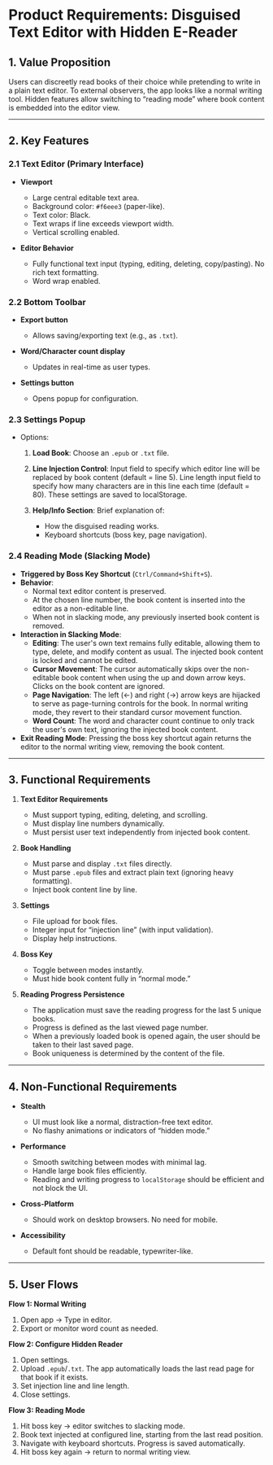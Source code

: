 # Product Requirements: **Disguised Text Editor with Hidden E-Reader**

## 1. Value Proposition

Users can discreetly read books of their choice while pretending to write in a plain text editor. To external observers, the app looks like a normal writing tool. Hidden features allow switching to “reading mode” where book content is embedded into the editor view.

---

## 2. Key Features

### 2.1 Text Editor (Primary Interface)

* **Viewport**

  * Large central editable text area.
  * Background color: `#f6eee3` (paper-like).
  * Text color: Black.
  * Text wraps if line exceeds viewport width.
  * Vertical scrolling enabled.

* **Editor Behavior**

  * Fully functional text input (typing, editing, deleting, copy/pasting). No rich text formatting.
  * Word wrap enabled.

### 2.2 Bottom Toolbar

* **Export button**

  * Allows saving/exporting text (e.g., as `.txt`).
* **Word/Character count display**

  * Updates in real-time as user types.
* **Settings button**

  * Opens popup for configuration.

### 2.3 Settings Popup

* Options:

  1. **Load Book**: Choose an `.epub` or `.txt` file.
  2. **Line Injection Control**: Input field to specify which editor line will be replaced by book content (default = line 5). Line length input field to specify how many characters are in this line each time (default = 80). These settings are saved to localStorage.
  3. **Help/Info Section**: Brief explanation of:

     * How the disguised reading works.
     * Keyboard shortcuts (boss key, page navigation).

### 2.4 Reading Mode (Slacking Mode)

* **Triggered by Boss Key Shortcut** (`Ctrl/Command+Shift+S`).
* **Behavior**:
  * Normal text editor content is preserved.
  * At the chosen line number, the book content is inserted into the editor as a non-editable line.
  * When not in slacking mode, any previously inserted book content is removed.
* **Interaction in Slacking Mode**:
  * **Editing**: The user's own text remains fully editable, allowing them to type, delete, and modify content as usual. The injected book content is locked and cannot be edited.
  * **Cursor Movement**: The cursor automatically skips over the non-editable book content when using the up and down arrow keys. Clicks on the book content are ignored.
  * **Page Navigation**: The left (←) and right (→) arrow keys are hijacked to serve as page-turning controls for the book. In normal writing mode, they revert to their standard cursor movement function.
  * **Word Count**: The word and character count continue to only track the user's own text, ignoring the injected book content.
* **Exit Reading Mode**: Pressing the boss key shortcut again returns the editor to the normal writing view, removing the book content.

---

## 3. Functional Requirements

1.  **Text Editor Requirements**

    *   Must support typing, editing, deleting, and scrolling.
    *   Must display line numbers dynamically.
    *   Must persist user text independently from injected book content.

2.  **Book Handling**

    *   Must parse and display `.txt` files directly.
    *   Must parse `.epub` files and extract plain text (ignoring heavy formatting).
    *   Inject book content line by line.

3.  **Settings**

    *   File upload for book files.
    *   Integer input for “injection line” (with input validation).
    *   Display help instructions.

4.  **Boss Key**

    *   Toggle between modes instantly.
    *   Must hide book content fully in “normal mode.”

5.  **Reading Progress Persistence**

    *   The application must save the reading progress for the last 5 unique books.
    *   Progress is defined as the last viewed page number.
    *   When a previously loaded book is opened again, the user should be taken to their last saved page.
    *   Book uniqueness is determined by the content of the file.

---

## 4. Non-Functional Requirements

*   **Stealth**

    *   UI must look like a normal, distraction-free text editor.
    *   No flashy animations or indicators of “hidden mode.”
*   **Performance**

    *   Smooth switching between modes with minimal lag.
    *   Handle large book files efficiently.
    *   Reading and writing progress to `localStorage` should be efficient and not block the UI.
*   **Cross-Platform**

    *   Should work on desktop browsers. No need for mobile.
*   **Accessibility**

    *   Default font should be readable, typewriter-like.

---

## 5. User Flows

**Flow 1: Normal Writing**

1.  Open app → Type in editor.
2.  Export or monitor word count as needed.

**Flow 2: Configure Hidden Reader**

1.  Open settings.
2.  Upload `.epub`/`.txt`. The app automatically loads the last read page for that book if it exists.
3.  Set injection line and line length.
4.  Close settings.

**Flow 3: Reading Mode**

1.  Hit boss key → editor switches to slacking mode.
2.  Book text injected at configured line, starting from the last read position.
3.  Navigate with keyboard shortcuts. Progress is saved automatically.
4.  Hit boss key again → return to normal writing view.
